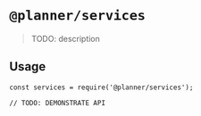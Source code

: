 # `@planner/services`

> TODO: description

## Usage

```
const services = require('@planner/services');

// TODO: DEMONSTRATE API
```
